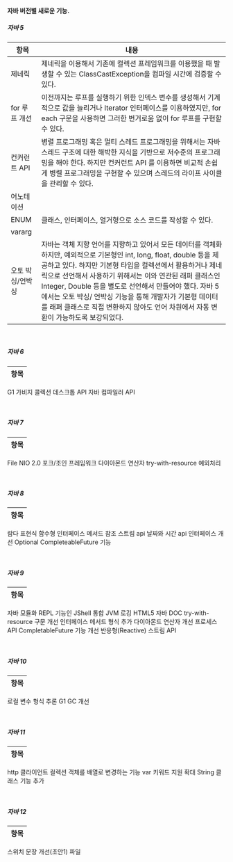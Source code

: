 #### 자바 버전별 새로운 기능. 


##### 자바 5
|항목|내용
|---|---
제네릭|제네릭을 이용해서 기존에 컬렉션 프레임워크를 이용했을 때 발생할 수 있는 ClassCastException을 컴파일 시간에 검증할 수 있다.|
for 루프 개선|이전까지는 루프를 실행하기 위한 인덱스 변수를 생성해서 기계적으로 값을 늘리거나 Iterator 인터페이스를 이용하였지만, for each 구문을 사용하면 그러한 번거로움 없이 for 루프를 구현할 수 있다.|
컨커런트 API|병렬 프로그래밍 혹은 멀티 스레드 프로그래밍을 위해서는 자바 스레드 구조에 대한 해박한 지식을 기반으로 저수준의 프로그래밍을 해야 한다. 하지만 컨커런트 API 를 이용하면 비교적 손쉽게 병렬 프로그래밍을 구현할 수 있으며 스레드의 라이프 사이클을 관리할 수 있다.|
어노테이션||
ENUM|클래스, 인터페이스, 열거형으로 소스 코드를 작성할 수 있다.|
vararg||
오토 박싱/언박싱|자바는 객체 지향 언어를 지향하고 있어서 모든 데이터를 객체화하지만, 예외적으로 기본형인 int, long, float, double 등을 제공하고 있다. 하지만 기본형 타입을 컬렉션에서 활용하거나 제네릭으로 선언해서 사용하기 위해서는 이와 연관된 래퍼 클래스인 Integer, Double 등을 별도로 선언해서 만들어야 했다. 자바 5에서는 오토 박싱/ 언박싱 기능을 통해 개발자가 기본형 데이터를 래퍼 클래스로 직접 변환하지 않아도 언어 차원에서 자동 변환이 가능하도록 보강되었다.|


<br>



##### 자바 6

|항목
|---
G1 가비지 콜렉션
데스크톱 API
자바 컴파일러 API

<br>

##### 자바 7 

|항목
|---
File NIO 2.0
포크/조인 프레임워크
다이아몬드 연산자
try-with-resource
예외처리

<br>

##### 자바 8

|항목
|---
람다 표현식
함수형 인터페이스
메서드 참조
스트림 api
날짜와 시간 api
인터페이스 개선
Optional
CompleteableFuture 기능


<br>

##### 자바 9

|항목
|---
자바 모듈화
REPL 기능인 JShell
통합 JVM 로깅
HTML5 자바 DOC
try-with-resource 구문 개선
인터페이스 메서드 형식 추가
다이아몬드 연산자 개선
프로세스 API
CompletableFuture 기능 개선
반응형(Reactive) 스트림 API


<br>

##### 자바 10

|항목
|---
로컬 변수 형식 추론
G1 GC 개선

<br>

##### 자바 11

|항목
|---
http 클라이언트
컬렉션 객체를 배열로 변경하는 기능
var 키워드 지원 확대
String 클래스 기능 추가

<br>

##### 자바 12

|항목
|---
스위치 문장 개선(초안1)
파일 

